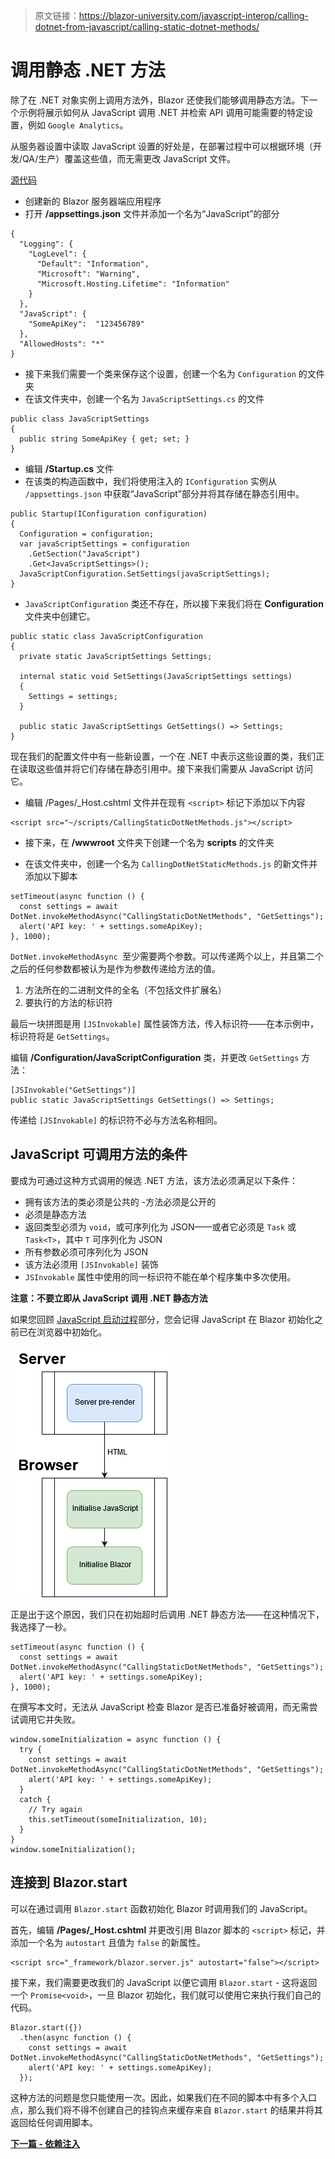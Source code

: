 > 原文链接：https://blazor-university.com/javascript-interop/calling-dotnet-from-javascript/calling-static-dotnet-methods/

# 调用静态 .NET 方法
除了在 .NET 对象实例上调用方法外，Blazor 还使我们能够调用静态方法。下一个示例将展示如何从 JavaScript 调用 .NET 并检索 API 调用可能需要的特定设置，例如 `Google Analytics`。

从服务器设置中读取 JavaScript 设置的好处是，在部署过程中可以根据环境（开发/QA/生产）覆盖这些值，而无需更改 JavaScript 文件。

[源代码](https://github.com/mrpmorris/blazor-university/tree/master/src/JavaScriptInterop/CallingStaticDotNetMethods)


- 创建新的 Blazor 服务器端应用程序
- 打开 **/appsettings.json** 文件并添加一个名为“JavaScript”的部分
```
{
  "Logging": {
    "LogLevel": {
      "Default": "Information",
      "Microsoft": "Warning",
      "Microsoft.Hosting.Lifetime": "Information"
    }
  },
  "JavaScript": {
    "SomeApiKey":  "123456789"
  },
  "AllowedHosts": "*"
}
```

- 接下来我们需要一个类来保存这个设置，创建一个名为 `Configuration` 的文件夹
- 在该文件夹中，创建一个名为 `JavaScriptSettings.cs` 的文件
```
public class JavaScriptSettings
{
  public string SomeApiKey { get; set; }
}
```
- 编辑 **/Startup.cs** 文件
- 在该类的构造函数中，我们将使用注入的 `IConfiguration` 实例从 `/appsettings.json` 中获取“JavaScript”部分并将其存储在静态引用中。
```
public Startup(IConfiguration configuration)
{
  Configuration = configuration;
  var javaScriptSettings = configuration
    .GetSection("JavaScript")
    .Get<JavaScriptSettings>();
  JavaScriptConfiguration.SetSettings(javaScriptSettings);
}
```
- `JavaScriptConfiguration` 类还不存在，所以接下来我们将在 **Configuration** 文件夹中创建它。
```
public static class JavaScriptConfiguration
{
  private static JavaScriptSettings Settings;

  internal static void SetSettings(JavaScriptSettings settings)
  {
    Settings = settings;
  }

  public static JavaScriptSettings GetSettings() => Settings;
}
```

现在我们的配置文件中有一些新设置，一个在 .NET 中表示这些设置的类，我们正在读取这些值并将它们存储在静态引用中。接下来我们需要从 JavaScript 访问它。

- 编辑 /Pages/_Host.cshtml 文件并在现有 `<script>` 标记下添加以下内容
```
<script src="~/scripts/CallingStaticDotNetMethods.js"></script>
```

- 接下来，在 **/wwwroot** 文件夹下创建一个名为 **scripts** 的文件夹

- 在该文件夹中，创建一个名为 `CallingDotNetStaticMethods.js` 的新文件并添加以下脚本
```
setTimeout(async function () {
  const settings = await DotNet.invokeMethodAsync("CallingStaticDotNetMethods", "GetSettings");
  alert('API key: ' + settings.someApiKey);
}, 1000);
```

`DotNet.invokeMethodAsync `至少需要两个参数。可以传递两个以上，并且第二个之后的任何参数都被认为是作为参数传递给方法的值。

1. 方法所在的二进制文件的全名（不包括文件扩展名）
2. 要执行的方法的标识符

最后一块拼图是用 `[JSInvokable]` 属性装饰方法，传入标识符——在本示例中，标识符将是 `GetSettings`。

编辑 **/Configuration/JavaScriptConfiguration** 类，并更改 `GetSettings` 方法：

```
[JSInvokable("GetSettings")]
public static JavaScriptSettings GetSettings() => Settings;
```

传递给 `[JSInvokable]` 的标识符不必与方法名称相同。

## JavaScript 可调用方法的条件
要成为可通过这种方式调用的候选 .NET 方法，该方法必须满足以下条件：

- 拥有该方法的类必须是公共的
-方法必须是公开的
- 必须是静态方法
- 返回类型必须为 `void`，或可序列化为 JSON——或者它必须是 `Task` 或 `Task<T>`，其中 `T` 可序列化为 JSON
- 所有参数必须可序列化为 JSON
- 该方法必须用 `[JSInvokable]` 装饰
- `JSInvokable` 属性中使用的同一标识符不能在单个程序集中多次使用。

**注意：不要立即从 JavaScript 调用 .NET 静态方法** 

如果您回顾 [JavaScript 启动过程](/javascript-interop/javascript-boot-process/)部分，您会记得 JavaScript 在 Blazor 初始化之前已在浏览器中初始化。

![](JavaScriptBootProcessDiagram.png)

正是出于这个原因，我们只在初始超时后调用 .NET 静态方法——在这种情况下，我选择了一秒。

```
setTimeout(async function () {
  const settings = await DotNet.invokeMethodAsync("CallingStaticDotNetMethods", "GetSettings");
  alert('API key: ' + settings.someApiKey);
}, 1000);
```
在撰写本文时，无法从 JavaScript 检查 Blazor 是否已准备好被调用，而无需尝试调用它并失败。

```
window.someInitialization = async function () {
  try {
    const settings = await DotNet.invokeMethodAsync("CallingStaticDotNetMethods", "GetSettings");
    alert('API key: ' + settings.someApiKey);
  }
  catch {
    // Try again
    this.setTimeout(someInitialization, 10);
  }
}
window.someInitialization();
```

## 连接到 Blazor.start
可以在通过调用 `Blazor.start` 函数初始化 Blazor 时调用我们的 JavaScript。

首先，编辑 **/Pages/_Host.cshtml** 并更改引用 Blazor 脚本的 `<script>` 标记，并添加一个名为 `autostart` 且值为 `false` 的新属性。

```
<script src="_framework/blazor.server.js" autostart="false"></script>
```

接下来，我们需要更改我们的 JavaScript 以便它调用 `Blazor.start` - 这将返回一个 `Promise<void>`，一旦 Blazor 初始化，我们就可以使用它来执行我们自己的代码。

```
Blazor.start({})
  .then(async function () {
    const settings = await DotNet.invokeMethodAsync("CallingStaticDotNetMethods", "GetSettings");
    alert('API key: ' + settings.someApiKey);
  });
```

这种方法的问题是您只能使用一次。因此，如果我们在不同的脚本中有多个入口点，那么我们将不得不创建自己的挂钩点来缓存来自 `Blazor.start` 的结果并将其返回给任何调用脚本。

**[下一篇 - 依赖注入](/dependency-injection/)**